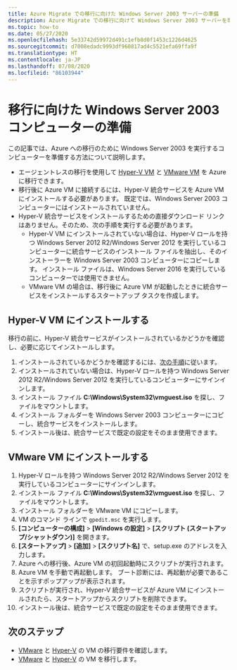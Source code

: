 ```yaml
---
title: Azure Migrate での移行に向けた Windows Server 2003 サーバーの準備
description: Azure Migrate での移行に向けて Windows Server 2003 サーバーを準備する方法について説明します。
ms.topic: how-to
ms.date: 05/27/2020
ms.openlocfilehash: 5e33742d59972d491c1efb8d0f1453c1226d4625
ms.sourcegitcommit: d7008edadc9993df960817ad4c5521efa69ffa9f
ms.translationtype: HT
ms.contentlocale: ja-JP
ms.lasthandoff: 07/08/2020
ms.locfileid: "86103944"
---
```

# <a name="prepare-windows-server-2003-machines-for-migration"></a>移行に向けた Windows Server 2003 コンピューターの準備

この記事では、Azure への移行のために Windows Server 2003 を実行するコンピューターを準備する方法について説明します。 

- エージェントレスの移行を使用して [Hyper-V VM](tutorial-migrate-hyper-v.md) と [VMware VM](tutorial-migrate-vmware.md) を Azure に移行できます。
- 移行後に Azure VM に接続するには、Hyper-V 統合サービスを Azure VM にインストールする必要があります。 既定では、Windows Server 2003 コンピューターにはインストールされていません。
- Hyper-V 統合サービスをインストールするための直接ダウンロード リンクはありません。そのため、次の手順を実行する必要があります。
    - Hyper-V VM にインストールされていない場合は、Hyper-V ロールを持つ Windows Server 2012 R2/Windows Server 2012 を実行しているコンピューターに統合サービスのインストール ファイルを抽出し、そのインストーラーを Windows Server 2003 コンピューターにコピーします。 インストール ファイルは、Windows Server 2016 を実行しているコンピューターでは使用できません。
    - VMware VM の場合は、移行後に Azure VM が起動したときに統合サービスをインストールするスタートアップ タスクを作成します。


## <a name="install-on-hyper-v-vms"></a>Hyper-V VM にインストールする

移行の前に、Hyper-V 統合サービスがインストールされているかどうかを確認し、必要に応じてインストールします。

1. インストールされているかどうかを確認するには、[次の手順](/windows-server/virtualization/hyper-v/manage/manage-hyper-v-integration-services#turn-an-integration-service-on-or-off-using-hyper-v-manager)に従います。
2. インストールされていない場合は、Hyper-V ロールを持つ Windows Server 2012 R2/Windows Server 2012 を実行しているコンピューターにサインインします。
3. インストール ファイル **C:\Windows\System32\vmguest.iso** を探し、ファイルをマウントします。
2. インストール フォルダーを Windows Server 2003 コンピューターにコピーし、統合サービスをインストールします。
4. インストール後は、統合サービスで既定の設定をそのまま使用できます。 

## <a name="install-on-vmware-vms"></a>VMware VM にインストールする

1. Hyper-V ロールを持つ Windows Server 2012 R2/Windows Server 2012 を実行しているコンピューターにサインインします。
2. インストール ファイル **C:\Windows\System32\vmguest.iso** を探し、ファイルをマウントします。
3. インストール フォルダーを VMware VM にコピーします。
4. VM のコマンド ラインで ```gpedit.msc``` を実行します。
5. **[コンピューターの構成]**  >  **[Windows の設定]**  >  **[スクリプト (スタートアップ/シャットダウン)]** を開きます。
6. **[スタートアップ]**  >  **[追加]**  >  **[スクリプト名]** で、setup.exe のアドレスを入力します。
7. Azure への移行後、Azure VM の初回起動時にスクリプトが実行されます。
8. Azure VM を手動で再起動します。 ブート診断には、再起動が必要であることを示すポップアップが表示されます。
9. スクリプトが実行され、Hyper-V 統合サービスが Azure VM にインストールされたら、スタートアップからスクリプトを削除できます。
10. インストール後は、統合サービスで既定の設定をそのまま使用できます。 

## <a name="next-steps"></a>次のステップ

- [VMware](migrate-support-matrix-vmware-migration.md) と [Hyper-V](migrate-support-matrix-hyper-v-migration.md) の VM の移行要件を確認します。
- [VMware](server-migrate-overview.md) と [Hyper-V](tutorial-migrate-hyper-v.md) の VM を移行します。

